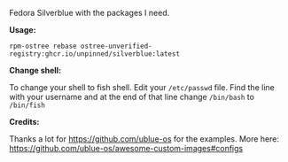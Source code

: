 Fedora Silverblue with the packages I need.

**Usage:**

```rpm-ostree rebase ostree-unverified-registry:ghcr.io/unpinned/silverblue:latest```

**Change shell:**

To change your shell to fish shell. Edit your ```/etc/passwd``` file. Find the line with your username and at the end of that line change ```/bin/bash``` to ```/bin/fish```

**Credits:**

Thanks a lot for https://github.com/ublue-os for the examples. More here: https://github.com/ublue-os/awesome-custom-images#configs
